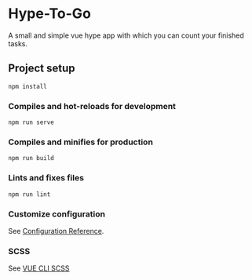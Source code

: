 # Hype-To-Go
A small and simple vue hype app with which you can count your finished tasks.

## Project setup
```
npm install
```

### Compiles and hot-reloads for development
```
npm run serve
```

### Compiles and minifies for production
```
npm run build
```

### Lints and fixes files
```
npm run lint
```

### Customize configuration
See [Configuration Reference](https://cli.vuejs.org/config/).

### SCSS 
See [VUE CLI SCSS](https://cli.vuejs.org/guide/css.html#automatic-imports)
